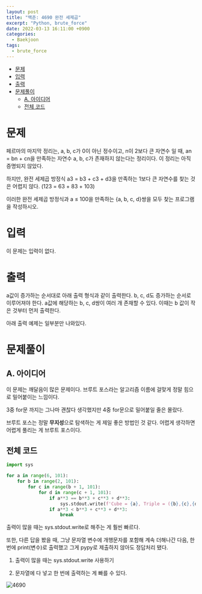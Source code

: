 ```yaml
---
layout: post
title: "백준: 4690 완전 세제곱"
excerpt: "Python, brute_force"
date: 2022-03-13 16:11:00 +0900
categories:
  - Baekjoon
tags:
  - brute_force
---
```


- [문제](#문제)
- [입력](#입력)
- [출력](#출력)
- [문제풀이](#문제풀이)
  - [A. 아이디어](#a-아이디어)
  - [전체 코드](#전체-코드)

# 문제

페르마의 마지막 정리는, a, b, c가 0이 아닌 정수이고, n이 2보다 큰 자연수 일 때, an = bn + cn을 만족하는 자연수 a, b, c가 존재하지 않는다는 정리이다. 이 정리는 아직 증명되지 않았다.

하지만, 완전 세제곱 방정식 a3 = b3 + c3 + d3을 만족하는 1보다 큰 자연수를 찾는 것은 어렵지 않다. (123 = 63 + 83 + 103)

이러한 완전 세제곱 방정식과 a ≤ 100을 만족하는 {a, b, c, d}쌍을 모두 찾는 프로그램을 작성하시오.

# 입력

이 문제는 입력이 없다.

# 출력

a값이 증가하는 순서대로 아래 출력 형식과 같이 출력한다. b, c, d도 증가하는 순서로 이루어져야 한다. a값에 해당하는 b, c, d쌍이 여러 개 존재할 수 있다. 이때는 b 값이 작은 것부터 먼저 출력한다.

아래 출력 예제는 일부분만 나와있다.

# 문제풀이

## A. 아이디어

이 문제는 깨달음이 많은 문제이다. 브루트 포스라는 알고리즘 이름에 걸맞게 정말 힘으로 밀어붙이는 느낌이다.

3중 for문 까지는 그나마 괜찮다 생각했지만 4중 for문으로 밀어붙일 줄은 몰랐다.

브루트 포스는 정말 **무지성**으로 탐색하는 게 제일 좋은 방법인 것 같다. 어렵게 생각하면 어렵게 풀리는 게 브루트 포스이다.

## 전체 코드

```python
import sys

for a in range(6, 101):
    for b in range(2, 101):
        for c in range(b + 1, 101):
            for d in range(c + 1, 101):
                if a**3 == b**3 + c**3 + d**3:
                    sys.stdout.write(f'Cube = {a}, Triple = ({b},{c},{d})\n')
                if a**3 < b**3 + c**3 + d**3:
                    break
```

출력이 많을 때는 sys.stdout.write로 해주는 게 훨씬 빠르다.

또한, 다른 답을 봤을 때, 그냥 문자열 변수에 개행문자를 포함해 계속 더해나간 다음, 한 번에 print(변수)로 출력했고 그게 pypy로 제출하지 않아도 정답처리 됐다.

1. 출력이 많을 때는 sys.stdout.write 사용하기

2. 문자열에 다 넣고 한 번에 출력하는 게 빠를 수 있다.

![4690](https://user-images.githubusercontent.com/83271772/158049586-b94f9838-b2b8-4125-95c9-a0c4061cc782.PNG)